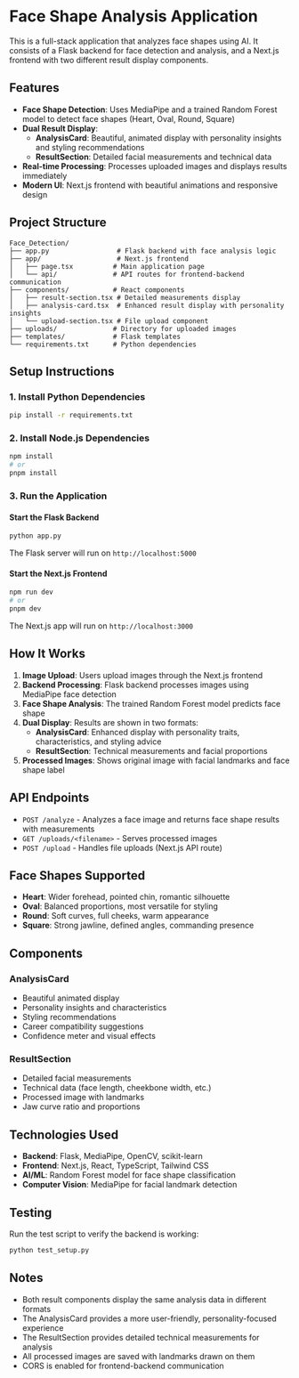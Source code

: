 # Face Shape Analysis Application

This is a full-stack application that analyzes face shapes using AI. It consists of a Flask backend for face detection and analysis, and a Next.js frontend with two different result display components.

## Features

- **Face Shape Detection**: Uses MediaPipe and a trained Random Forest model to detect face shapes (Heart, Oval, Round, Square)
- **Dual Result Display**: 
  - **AnalysisCard**: Beautiful, animated display with personality insights and styling recommendations
  - **ResultSection**: Detailed facial measurements and technical data
- **Real-time Processing**: Processes uploaded images and displays results immediately
- **Modern UI**: Next.js frontend with beautiful animations and responsive design

## Project Structure

```
Face_Detection/
├── app.py                 # Flask backend with face analysis logic
├── app/                   # Next.js frontend
│   ├── page.tsx          # Main application page
│   └── api/              # API routes for frontend-backend communication
├── components/           # React components
│   ├── result-section.tsx # Detailed measurements display
│   ├── analysis-card.tsx  # Enhanced result display with personality insights
│   └── upload-section.tsx # File upload component
├── uploads/              # Directory for uploaded images
├── templates/            # Flask templates
└── requirements.txt      # Python dependencies
```

## Setup Instructions

### 1. Install Python Dependencies

```bash
pip install -r requirements.txt
```

### 2. Install Node.js Dependencies

```bash
npm install
# or
pnpm install
```

### 3. Run the Application

#### Start the Flask Backend
```bash
python app.py
```
The Flask server will run on `http://localhost:5000`

#### Start the Next.js Frontend
```bash
npm run dev
# or
pnpm dev
```
The Next.js app will run on `http://localhost:3000`

## How It Works

1. **Image Upload**: Users upload images through the Next.js frontend
2. **Backend Processing**: Flask backend processes images using MediaPipe face detection
3. **Face Shape Analysis**: The trained Random Forest model predicts face shape
4. **Dual Display**: Results are shown in two formats:
   - **AnalysisCard**: Enhanced display with personality traits, characteristics, and styling advice
   - **ResultSection**: Technical measurements and facial proportions
5. **Processed Images**: Shows original image with facial landmarks and face shape label

## API Endpoints

- `POST /analyze` - Analyzes a face image and returns face shape results with measurements
- `GET /uploads/<filename>` - Serves processed images
- `POST /upload` - Handles file uploads (Next.js API route)

## Face Shapes Supported

- **Heart**: Wider forehead, pointed chin, romantic silhouette
- **Oval**: Balanced proportions, most versatile for styling
- **Round**: Soft curves, full cheeks, warm appearance
- **Square**: Strong jawline, defined angles, commanding presence

## Components

### AnalysisCard
- Beautiful animated display
- Personality insights and characteristics
- Styling recommendations
- Career compatibility suggestions
- Confidence meter and visual effects

### ResultSection
- Detailed facial measurements
- Technical data (face length, cheekbone width, etc.)
- Processed image with landmarks
- Jaw curve ratio and proportions

## Technologies Used

- **Backend**: Flask, MediaPipe, OpenCV, scikit-learn
- **Frontend**: Next.js, React, TypeScript, Tailwind CSS
- **AI/ML**: Random Forest model for face shape classification
- **Computer Vision**: MediaPipe for facial landmark detection

## Testing

Run the test script to verify the backend is working:

```bash
python test_setup.py
```

## Notes

- Both result components display the same analysis data in different formats
- The AnalysisCard provides a more user-friendly, personality-focused experience
- The ResultSection provides detailed technical measurements for analysis
- All processed images are saved with landmarks drawn on them
- CORS is enabled for frontend-backend communication 